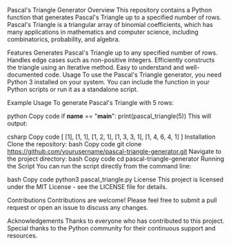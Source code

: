 Pascal's Triangle Generator
Overview
This repository contains a Python function that generates Pascal's Triangle up to a specified number of rows. Pascal's Triangle is a triangular array of binomial coefficients, which has many applications in mathematics and computer science, including combinatorics, probability, and algebra.

Features
Generates Pascal's Triangle up to any specified number of rows.
Handles edge cases such as non-positive integers.
Efficiently constructs the triangle using an iterative method.
Easy to understand and well-documented code.
Usage
To use the Pascal's Triangle generator, you need Python 3 installed on your system. You can include the function in your Python scripts or run it as a standalone script.

Example Usage
To generate Pascal's Triangle with 5 rows:

python
Copy code
if __name__ == "__main__":
    print(pascal_triangle(5))
This will output:

csharp
Copy code
[
 [1],
 [1, 1],
 [1, 2, 1],
 [1, 3, 3, 1],
 [1, 4, 6, 4, 1]
]
Installation
Clone the repository:
bash
Copy code
git clone https://github.com/yourusername/pascal-triangle-generator.git
Navigate to the project directory:
bash
Copy code
cd pascal-triangle-generator
Running the Script
You can run the script directly from the command line:

bash
Copy code
python3 pascal_triangle.py
License
This project is licensed under the MIT License - see the LICENSE file for details.

Contributions
Contributions are welcome! Please feel free to submit a pull request or open an issue to discuss any changes.

Acknowledgements
Thanks to everyone who has contributed to this project. Special thanks to the Python community for their continuous support and resources.